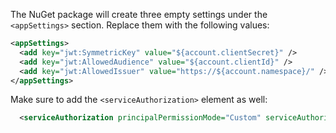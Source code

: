 The NuGet package will create three empty settings under the `<appSettings>` section. Replace them with the following values:

```xml
<appSettings>
  <add key="jwt:SymmetricKey" value="${account.clientSecret}" />
  <add key="jwt:AllowedAudience" value="${account.clientId}" />
  <add key="jwt:AllowedIssuer" value="https://${account.namespace}/" />
</appSettings>
```

Make sure to add the `<serviceAuthorization>` element as well:

```xml
  <serviceAuthorization principalPermissionMode="Custom" serviceAuthorizationManagerType="....ValidateJsonWebToken, ..." />
```
